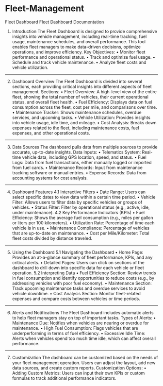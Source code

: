 # Fleet-Management
Fleet  Dashboard
Fleet Dashboard Documentation
1. Introduction
The Fleet Dashboard is designed to provide comprehensive insights into vehicle management, including real-time tracking, fuel usage, maintenance schedules, and overall performance. This tool enables fleet managers to make data-driven decisions, optimize operations, and improve efficiency.
Key Objectives:
•	Monitor fleet performance and operational status.
•	Track and optimize fuel usage.
•	Schedule and track vehicle maintenance.
•	Analyze fleet costs and vehicle utilization.
________________________________________
2. Dashboard Overview
The Fleet Dashboard is divided into several sections, each providing critical insights into different aspects of fleet management.
Sections:
•	Fleet Overview: A high-level view of the entire fleet, showing the total number of vehicles, their current operational status, and overall fleet health.
•	Fuel Efficiency: Displays data on fuel consumption across the fleet, cost per mile, and comparisons over time.
•	Maintenance Tracker: Shows maintenance schedules, overdue services, and upcoming tasks.
•	Vehicle Utilization: Provides insights into vehicle usage, idle time, and mileage.
•	Cost Analysis: Breaks down expenses related to the fleet, including maintenance costs, fuel expenses, and other operational costs.
________________________________________
3. Data Sources
The dashboard pulls data from multiple sources to provide accurate, up-to-date insights.
Data Inputs:
•	Telematics System: Real-time vehicle data, including GPS location, speed, and status.
•	Fuel Logs: Data from fuel transactions, either manually logged or imported from fuel cards.
•	Maintenance Records: Input from maintenance tracking software or manual entries.
•	Expense Records: Data from accounting systems for cost analysis.
________________________________________
4. Dashboard Features
4.1 Interactive Filters
•	Date Range: Users can select specific dates to view data within a certain time period.
•	Vehicle Filter: Allows users to filter data by specific vehicles or groups of vehicles.
•	Status Filter: Filter by operational status (e.g., active, idle, under maintenance).
4.2 Key Performance Indicators (KPIs)
•	Fuel Efficiency: Shows the average fuel consumption (e.g., miles per gallon or liters per 100 kilometers).
•	Utilization Rate: Percentage of time each vehicle is in use.
•	Maintenance Compliance: Percentage of vehicles that are up-to-date on maintenance.
•	Cost per Mile/Kilometer: Total fleet costs divided by distance traveled.
________________________________________
5. Using the Dashboard
5.1 Navigating the Dashboard
•	Home Page: Provides an at-a-glance summary of fleet performance, KPIs, and any critical alerts.
•	Detailed Pages: Users can click on sections of the dashboard to drill down into specific data for each vehicle or fleet operation.
5.2 Interpreting Data
•	Fuel Efficiency Section: Review trends in fuel consumption and identify opportunities to reduce costs (e.g., by addressing vehicles with poor fuel economy).
•	Maintenance Section: Track upcoming maintenance tasks and overdue services to avoid vehicle downtime.
•	Cost Analysis Section: Monitor fleet-related expenses and compare costs between vehicles or time periods.
________________________________________
6. Alerts and Notifications
The Fleet Dashboard includes automatic alerts to help fleet managers stay on top of important tasks.
Types of Alerts:
•	Maintenance Due: Notifies when vehicles are nearing or overdue for maintenance.
•	High Fuel Consumption: Flags vehicles that are underperforming in terms of fuel efficiency.
•	Excessive Idle Time: Alerts when vehicles spend too much time idle, which can affect overall performance.
________________________________________
7. Customization
The dashboard can be customized based on the needs of your fleet management operation. Users can adjust the layout, add new data sources, and create custom reports.
Customization Options:
•	Adding Custom Metrics: Users can input their own KPIs or custom formulas to track additional performance indicators.



